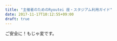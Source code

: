 ```yaml
---
title: "主催者のためのRyoutei 座・スタジアム利用ガイド"
date: 2017-11-17T10:12:55+09:00
draft: true
---
```


ご安全に！もじゃ変です。

